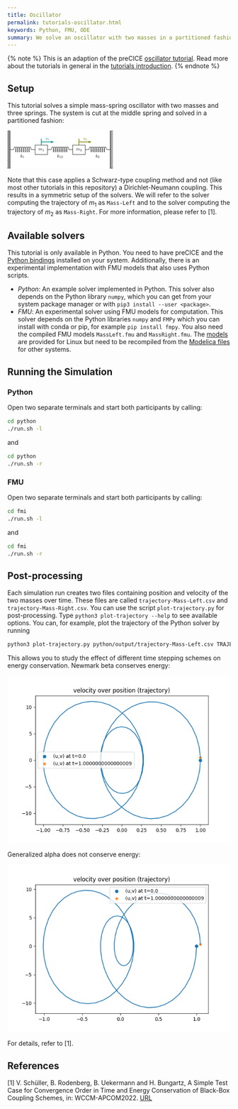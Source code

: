 ```yaml
---
title: Oscillator
permalink: tutorials-oscillator.html
keywords: Python, FMU, ODE
summary: We solve an oscillator with two masses in a partitioned fashion. Each mass is solved by an independent ODE.
---
```


{% note %}
This is an adaption of the preCICE [oscillator tutorial](https://github.com/precice/tutorials/tree/master/oscillator). Read more about the tutorials in general in the [tutorials introduction](https://www.precice.org/tutorials.html).
{% endnote %}

## Setup

This tutorial solves a simple mass-spring oscillator with two masses and three springs. The system is cut at the middle spring and solved in a partitioned fashion:

![Schematic drawing of oscillator example](images/tutorials-oscillator-schematic-drawing.png)

Note that this case applies a Schwarz-type coupling method and not (like most other tutorials in this repository) a Dirichlet-Neumann coupling. This results in a symmetric setup of the solvers. We will refer to the solver computing the trajectory of $m_1$ as `Mass-Left` and to the solver computing the trajectory of $m_2$ as `Mass-Right`. For more information, please refer to [1].

## Available solvers

This tutorial is only available in Python. You need to have preCICE and the [Python bindings](https://www.precice.org/installation-bindings-python.html) installed on your system. Additionally, there is an experimental implementation with FMU models that also uses Python scripts.

- *Python*: An example solver implemented in Python. This solver also depends on the Python library `numpy`, which you can get from your system package manager or with `pip3 install --user <package>`.
- *FMU*: An experimental solver using FMU models for computation. This solver depends on the Python libraries `numpy` and `FMPy` which you can install with conda or pip, for example `pip install fmpy`. You also need the compiled FMU models `MassLeft.fmu` and `MassRight.fmu`. The [models](../../FMUs) are provided for Linux but need to be recompiled from the [Modelica files](../../FMUs/OpenModelica) for other systems.

## Running the Simulation

### Python

Open two separate terminals and start both participants by calling:

```bash
cd python
./run.sh -l
```

and

```bash
cd python
./run.sh -r
```

### FMU

Open two separate terminals and start both participants by calling:

```bash
cd fmi
./run.sh -l
```

and

```bash
cd fmi
./run.sh -r
```

## Post-processing

Each simulation run creates two files containing position and velocity of the two masses over time. These files are called `trajectory-Mass-Left.csv` and `trajectory-Mass-Right.csv`. You can use the script `plot-trajectory.py` for post-processing. Type `python3 plot-trajectory --help` to see available options. You can, for example, plot the trajectory of the Python solver by running

```bash
python3 plot-trajectory.py python/output/trajectory-Mass-Left.csv TRAJECTORY
```

This allows you to study the effect of different time stepping schemes on energy conservation. Newmark beta conserves energy:

![Trajectory for Newmark beta scheme](images/tutorials-oscillator-trajectory-newmark-beta.png)

Generalized alpha does not conserve energy:

![Trajectory for generalized alpha scheme](images/tutorials-oscillator-trajectory-generalized-alpha.png)

For details, refer to [1].

## References

[1] V. Schüller, B. Rodenberg, B. Uekermann and H. Bungartz, A Simple Test Case for Convergence Order in Time and Energy Conservation of Black-Box Coupling Schemes, in: WCCM-APCOM2022. [URL](https://www.scipedia.com/public/Rodenberg_2022a)
